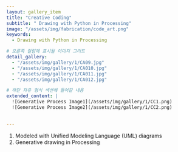 ```yaml
---
layout: gallery_item 
title: "Creative Coding"
subtitle: " Drawing with Python in Processing"
image: "/assets/img/fabrication/code_art.png"  
keywords:
  - Drawing with Python in Processing

# 오른쪽 컬럼에 표시될 이미지 그리드
detail_gallery:
  - "/assets/img/gallery/1/CA09.jpg" 
  - "/assets/img/gallery/1/CA010.jpg" 
  - "/assets/img/gallery/1/CA011.jpg" 
  - "/assets/img/gallery/1/CA012.jpg" 

# 하단 자유 형식 섹션에 들어갈 내용
extended_content: |
  ![Generative Process Image1](/assets/img/gallery/1/CC1.png)
  ![Generative Process Image2](/assets/img/gallery/1/CC2.png)

 
---
```


<!-- --- 아래의 본문 내용은 이제 왼쪽 컬럼의 메인 텍스트로 들어갑니다 --- -->
1. Modeled with Unified Modeling Language (UML) diagrams
2. Generative drawing in Processing